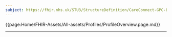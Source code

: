 ```yaml
---
subject: https://fhir.nhs.uk/STU3/StructureDefinition/CareConnect-GPC-Encounter-1
---
```


{{page:Home/FHIR-Assets/All-assets/Profiles/ProfileOverview.page.md}}

---